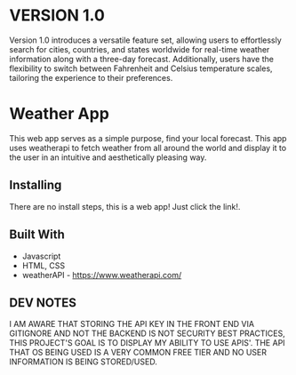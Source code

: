 # VERSION 1.0
Version 1.0 introduces a versatile feature set, allowing users to effortlessly search for cities, countries, and states worldwide for real-time weather information along with a three-day forecast. Additionally, users have the flexibility to switch between Fahrenheit and Celsius temperature scales, tailoring the experience to their preferences.

# Weather App

This web app serves as a simple purpose, find your local forecast. This app uses weatherapi to fetch weather from all around the world and display it to the user in an intuitive and aesthetically pleasing way. 

## Installing

There are no install steps, this is a web app! Just click the link!.

## Built With  

- Javascript
- HTML, CSS
- weatherAPI - https://www.weatherapi.com/

## DEV NOTES    
I AM AWARE THAT STORING THE API KEY IN THE FRONT END VIA GITIGNORE AND NOT THE BACKEND IS NOT SECURITY BEST PRACTICES, THIS PROJECT'S GOAL IS TO DISPLAY MY ABILITY TO USE APIS'. THE API THAT OS BEING USED IS A VERY COMMON FREE TIER AND NO USER INFORMATION IS BEING STORED/USED.